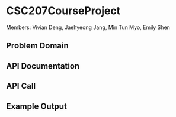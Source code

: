 # CSC207CourseProject
Members: Vivian Deng, Jaehyeong Jang, Min Tun Myo, Emily Shen

## Problem Domain

## API Documentation

## API Call

## Example Output

